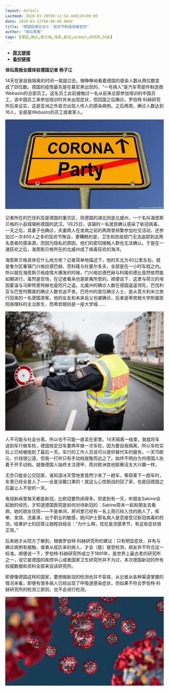 ```yaml
---
layout: default
Lastmod: 2020-03-28T09:12:54.440128+00:00
date: 2020-03-22T00:00:00.000Z
title: "德国疫情日记⑥：狂欢节制造病毒狂欢"
author: "体坛周报"
tags: [德国,确诊,斯贝格,海恩,新冠,middot,研究所,科赫]
---
```


* [**原文链接**](http://www.titan24.com/publish/app/data/2020/03/22/310600/os_news.html)
* [**备份链接**](http://archive.ph/OHaSc)


**体坛周报全媒体驻德国记者 杨子江**

14天在家自我隔离的时间一晃就过去，眼睁睁地看着德国的感染人数从两位数变成了四位数。德国的疫情最先是在慕尼黑出现的，“一号病人”是汽车零部件制造商Webasto的总部员工。这名员工此前接触过一名从前来总部参加培训的中国员工，该中国员工来参加培训时并未出现症状，但回国之后确诊。罗伯特·科赫研究所后来证实，这是亚洲之外首次出现人传人的感染病例。之后两周，确诊人数达到16人，全部是Webasto的员工或者家人。

![52868146_101.jpg](/images/post/c24edd1bb567ff54a8421275626cd81e.jpg)

记者所在的巴伐利亚是德国的重灾区，但德国的湖北则是北威州，一个名叫海恩斯贝格的小县城堪称德国的武汉。1月25日，该镇的一名居民确认感染了新冠病毒，一天之后，其妻子也确诊，夫妻两人在发病之前的两周曾频繁参加社交活动，还参加过一次400人之多的狂欢节聚会，更糟糕的是，卫生和防疫部门无法追踪到这两名患者的感染源，而因为隐私的原因，他们的密切接触人群也无法确认。于是在一通狂欢之后，海恩斯贝格所在的北威州成了病毒狂欢的海洋。

海恩斯贝格具体在什么地方呢？记者简单地描述下，他的东北方40公里左右，就是鲁尔区重镇门兴格拉德巴赫，而科隆与杜塞尔多夫，全部是在一小时车程之内。所以就在海恩斯贝格疫情大爆发的时候，门兴格拉德巴赫与科隆的德比竟然依然能如期进行，虽然是空场，在记者看来也是匪夷所思的。顺便说下，这里与荷兰的埃因霍温与马斯特里特赫也是咫尺之遥。北威州的确诊人数在德国遥遥领先，巴伐利亚与巴登符腾堡的确诊人数穷追不舍。巴符州的首位确诊人士，是从意大利米兰旅行回来的一名德国游客，他的女友和未来岳父也被确诊，后者是蒂宾根大学附属医院病理科的主治医生，而蒂宾根则是一座大学城……

![](/images/post/4119c91d978dfc2547abcf9c02ba7efd.jpg)

人不可能与社会分离，所以也不可能一直呆在家里。14天隔离一结束，我就将车送到车行做车检，德国规定旧车要两年做一次车检，因为要自我隔离，所以车检实际上已经被拖到了最后一天。车行的工作人员说可以提供替代车的服务，一天15欧元，价钱很公道，但我一打听只有手动档就敬而远之了。始终不明白为何德国人执着于开手动档，就像德国人始终关注德甲，而对欧洲其他联赛没太大兴趣一样。

无奈只能坐公交回家，谁知道冰天雪地里竟然少来了一趟车，等搭乘下一趟车时，车里已经全是人了——全是没戴口罩的！就这么心惊胆战的回了家，也是回德国之后最让人不安的一天。

电视新闻里每天都是新冠，比欧冠要热闹得多。但直到有一天，听朋友Sabine谈起她的经历，才知道德国医院是如何对待新冠的：Sabine周末一起和朋友去看病，她的朋友住院——不是单间，房间里已经有一名上周已经入住的病人了，咳嗽、发烧、流鼻涕，出于职业的敏感，她问护士那名病人是否接受过新冠病毒的检测，结果护士的回答让她瞠目结舌：“为什么啊，现在是流感季节，有这些症状很正常。”

后来她才从院方了解到，根据罗伯特·科赫研究所的建议：只有明显症状，并有与确诊病例有接触，或者从疫区来的病人，才会（能）接受检测，病友并不符合这一标准。顺便说一下，罗伯特·科赫研究所成立于1891年，是世界上最古老的研究所之一，说它是德国的疾控中心或者国家卫生研究所并不为过，本次德国新冠的所有权威数据和资料全部来自该研究所。

即便像德国这样的国家，要想做新冠的检测也并不容易，从记者从各种渠道掌握的情况来看，即便有很多病人已经出现了呼吸道感染症状，但如果不符合罗伯特·科赫研究所的检测三原则，也不会进行检测。

![](/images/post/dfe6a37e8d6c0dde76dc98b756db4c6a.jpg)

